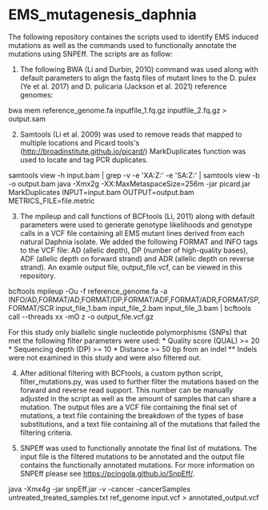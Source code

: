 # EMS_mutagenesis_daphnia

The following repository containes the scripts used to identify EMS induced mutations as well as the commands used to functionally annotate the mutations using SNPEff. The scripts are as follow:

1. The following BWA (Li and Durbin, 2010) command was used along with default parameters to align the fastq files of mutant lines to the D. pulex (Ye et al. 2017) and D. pulicaria (Jackson et al. 2021) reference genomes:

bwa mem reference_genome.fa inputfile_1.fq.gz inputfile_2.fq.gz > output.sam

2. Samtools (Li et al. 2009) was used to remove reads that mapped to multiple locations and Picard tools's (http://broadinstitute.github.io/picard/) MarkDuplicates function was used to locate and tag PCR duplicates. 

samtools view -h input.bam | grep -v -e 'XA:Z:' -e 'SA:Z:' | samtools view -b -o output.bam
java -Xmx2g -XX:MaxMetaspaceSize=256m -jar picard.jar MarkDuplicates INPUT=input.bam OUTPUT=output.bam METRICS_FILE=file.metric
    
3. The mpileup and call functions of BCFtools (Li, 2011) along with default parameters were used to generate genotype likelihoods and genotype calls in a VCF file containing all EMS mutant lines derived from each natural Daphnia isolate. We added the following FORMAT and INFO tags to the VCF file: AD (allelic depth), DP (number of high-quality bases), ADF (allelic depth on forward strand) and ADR (allelic depth on reverse strand). An examle output file, output_file.vcf, can be viewed in this repository.
    
bcftools mpileup -Ou -f reference_genome.fa -a INFO/AD,FORMAT/AD,FORMAT/DP,FORMAT/ADF,FORMAT/ADR,FORMAT/SP,FORMAT/SCR  input_file_1.bam  input_file_2.bam input_file_3.bam | bcftools call --threads xx  -mO z -o output_file.vcf.gz

For this study only biallelic single nucleotide polymorphisms (SNPs) that met the following filter parameters were used:
    * Quality score (QUAL) >= 20
    * Sequencing depth (DP) >= 10
    * Distance >= 50 bp from an indel
    ** Indels were not examined in this study and were also filtered out.

4. After aditional filtering with BCFtools, a custom python script, filter_mutations.py, was used to further filter the mutations based on the forward and reverse read support. This number can be manually adjusted in the script as well as the amount of samples that can share a mutation. The output files are a VCF file containing the final set of mutations, a text file containing the breakdown of the types of base substitutions, and a text file containing all of the mutations that failed the filtering criteria.

5. SNPEff was used to functionally annotate the final list of mutations. The input file is the filtered mutations to be annotated and the output file contains the functionally annotated mutations. For more information on SNPEff please see https://pcingola.github.io/SnpEff/.

java -Xmx4g -jar snpEff.jar -v -cancer -cancerSamples untreated_treated_samples.txt ref_genome input.vcf  > annotated_output.vcf



